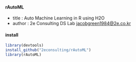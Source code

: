 #### rAutoML
- title : Auto Machine Learning in R using H2O  
- author : 2e Consulting DS Lab <jacobgreen1984@2e.co.kr>


#### install 
```r
library(devtools)
install_github("2econsulting/rAutoML")
library(rAutoML)
```

